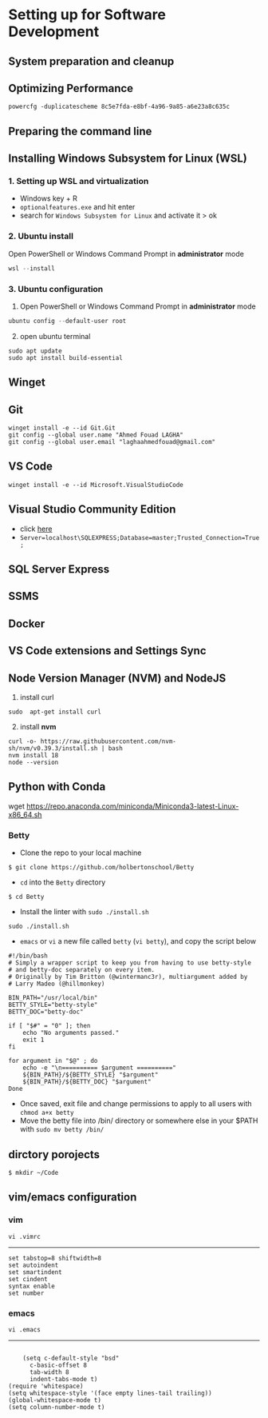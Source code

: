 # Setting up for Software Development
## System preparation and cleanup
## Optimizing Performance
```
powercfg -duplicatescheme 8c5e7fda-e8bf-4a96-9a85-a6e23a8c635c
```
## Preparing the command line
## Installing Windows Subsystem for Linux (WSL)
### 1. Setting up WSL and virtualization
- Windows key + R
- `optionalfeatures.exe` and hit enter
- search for `Windows Subsystem for Linux` and activate it > ok
### 2. Ubuntu install
Open PowerShell or Windows Command Prompt in **administrator** mode
```powershell
wsl --install
```
### 3. Ubuntu configuration
1. Open PowerShell or Windows Command Prompt in **administrator** mode
```powershell
ubuntu config --default-user root
```
2. open ubuntu terminal
```
sudo apt update
sudo apt install build-essential
```
## Winget
## Git
```
winget install -e --id Git.Git
git config --global user.name "Ahmed Fouad LAGHA"
git config --global user.email "laghaahmedfouad@gmail.com"
```
## VS Code
```
winget install -e --id Microsoft.VisualStudioCode
```
## Visual Studio Community Edition 
- click [here](https://www.microsoft.com/en-us/download/details.aspx?id=104781)
- `Server=localhost\SQLEXPRESS;Database=master;Trusted_Connection=True;`
## SQL Server Express
## SSMS
## Docker
## VS Code extensions and Settings Sync
## Node Version Manager (NVM) and NodeJS
1. install curl
```
sudo  apt-get install curl
```
2. install **nvm**
```
curl -o- https://raw.githubusercontent.com/nvm-sh/nvm/v0.39.3/install.sh | bash
nvm install 18
node --version
```
## Python with Conda 
wget https://repo.anaconda.com/miniconda/Miniconda3-latest-Linux-x86_64.sh

### Betty
- Clone the repo to your local machine
```
$ git clone https://github.com/holbertonschool/Betty
```
- `cd` into the `Betty` directory
```
$ cd Betty
```
- Install the linter with `sudo ./install.sh`
```
sudo ./install.sh
```
- `emacs` or `vi` a new file called `betty` (```vi betty```), and copy the script below 
```
#!/bin/bash
# Simply a wrapper script to keep you from having to use betty-style
# and betty-doc separately on every item.
# Originally by Tim Britton (@wintermanc3r), multiargument added by
# Larry Madeo (@hillmonkey)

BIN_PATH="/usr/local/bin"
BETTY_STYLE="betty-style"
BETTY_DOC="betty-doc"

if [ "$#" = "0" ]; then
    echo "No arguments passed."
    exit 1
fi

for argument in "$@" ; do
    echo -e "\n========== $argument =========="
    ${BIN_PATH}/${BETTY_STYLE} "$argument"
    ${BIN_PATH}/${BETTY_DOC} "$argument"
Done
```
- Once saved, exit file and change permissions to apply to all users with `chmod a+x betty`
- Move the betty file into /bin/ directory or somewhere else in your $PATH with `sudo mv betty /bin/`

## dirctory porojects
```
$ mkdir ~/Code
```
## vim/emacs configuration
### vim
```
vi .vimrc
```
----
```
set tabstop=8 shiftwidth=8
set autoindent
set smartindent
set cindent
syntax enable
set number
```
### emacs
```
vi .emacs
```
----
```

	(setq c-default-style "bsd"
      c-basic-offset 8
      tab-width 8
      indent-tabs-mode t)
(require 'whitespace)
(setq whitespace-style '(face empty lines-tail trailing))
(global-whitespace-mode t)
(setq column-number-mode t)
```
